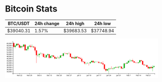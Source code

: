 # Bitcoin Stats

BTC/USDT|24h change|24h high|24h low|
|---|---|---|---|
|$39040.31|1.57%|$39683.53|$37748.94|

<img src="./chart.svg">
